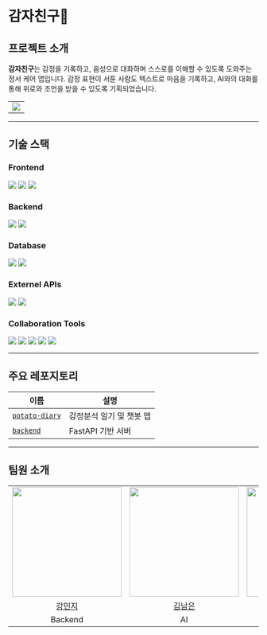 # 감자친구🥔

## 프로젝트 소개

**감자친구**는 감정을 기록하고, 음성으로 대화하며 스스로를 이해할 수 있도록 도와주는 정서 케어 앱입니다.
감정 표현이 서툰 사람도 텍스트로 마음을 기록하고, AI와의 대화를 통해 위로와 조언을 받을 수 있도록 기획되었습니다.

<table>
  <tr>
    <td>
      <img src="https://github.com/assets/3079790a-cd67-4d9c-8d43-df048ecec8d0" />
    </td>
  </tr>
</table>


---

## 기술 스택

### Frontend
<img src="https://img.shields.io/badge/React_Native-61DAFB?style=for-the-badge&logo=react&logoColor=black"> <img src="https://img.shields.io/badge/TypeScript-3178C6?style=for-the-badge&logo=typescript&logoColor=white"> <img src="https://img.shields.io/badge/Expo-000020?style=for-the-badge&logo=expo&logoColor=white">

### Backend
<img src="https://img.shields.io/badge/FastAPI-005571?style=for-the-badge&logo=fastapi&logoColor=white"> <img src="https://img.shields.io/badge/Render-46E3B7?style=for-the-badge&logo=render&logoColor=black">

### Database
<img src="https://img.shields.io/badge/Firebase-FFCA28?style=for-the-badge&logo=firebase&logoColor=black"> <img src="https://img.shields.io/badge/SQLite-003B57?style=for-the-badge&logo=sqlite&logoColor=white">

### Externel APIs
<img src="https://img.shields.io/badge/OpenAI-412991?style=for-the-badge&logo=openai&logoColor=white"> <img src="https://img.shields.io/badge/Google_Cloud_STT/TTS-4285F4?style=for-the-badge&logo=googlecloud&logoColor=white">

### Collaboration Tools

<img src="https://img.shields.io/badge/Git-F05032?style=for-the-badge&logo=git&logoColor=white"> <img src="https://img.shields.io/badge/GitHub-181717?style=for-the-badge&logo=github&logoColor=white"> <img src="https://img.shields.io/badge/HuggingFace-FFD21F?style=for-the-badge&logo=huggingface&logoColor=black">
<img src="https://img.shields.io/badge/Notion-000000?style=for-the-badge&logo=notion&logoColor=white"> <img src="https://img.shields.io/badge/Discord-5865F2?style=for-the-badge&logo=discord&logoColor=white">

---

## 주요 레포지토리

| 이름 | 설명 |
|------|------|
| [`potato-diary`](https://github.com/CodeneDiary/potato-diary) | 감정분석 일기 및 챗봇 앱 |
| [`backend`](https://github.com/CodeneDiary/backend) | FastAPI 기반 서버 |


---

## 팀원 소개

<table>
  <tr align="center">
    <td><img src="https://github.com/MinjiKnG.png" width="220"/></td>
    <td><img src="https://github.com/Kimnameun-ai.png" width="220"/></td>
    <td><img src="https://github.com/minj22.png" width="220"/></td>
    <td><img src="https://github.com/gracelee5.png" width="220"/></td>
  </tr>
  <tr align="center">
    <td><a href="https://github.com/MinjiKnG">강민지</a></td>
    <td><a href="https://github.com/Kimnameun-ai">김남은</a></td>
    <td><a href="https://github.com/minj22">양민지</a></td>
    <td><a href="https://github.com/gracelee5">이경원</a></td>
  </tr>
  <tr align="center">
    <td>Backend</td>
    <td>AI</td>
    <td>AI</td>
    <td>Frontend</td>
  </tr>
</table>
